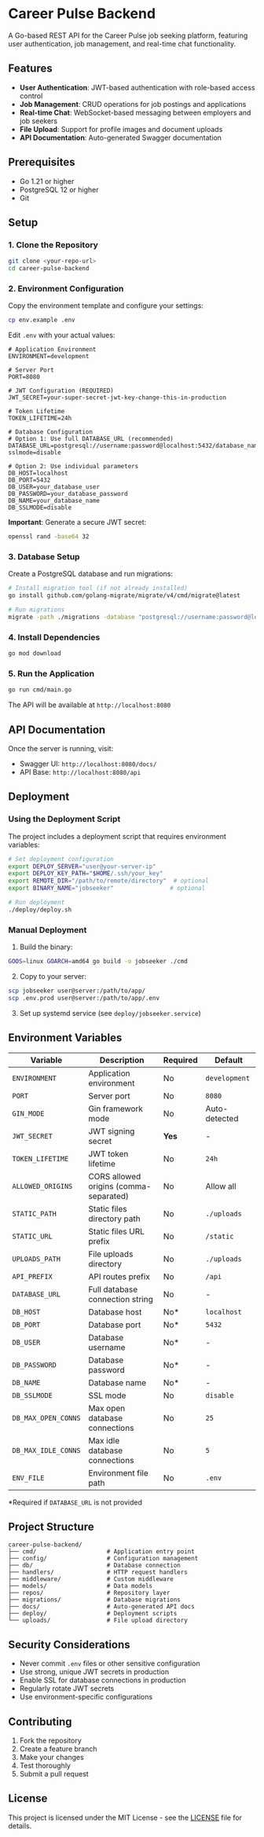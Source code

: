 # Career Pulse Backend

A Go-based REST API for the Career Pulse job seeking platform, featuring user authentication, job management, and real-time chat functionality.

## Features

- **User Authentication**: JWT-based authentication with role-based access control
- **Job Management**: CRUD operations for job postings and applications
- **Real-time Chat**: WebSocket-based messaging between employers and job seekers
- **File Upload**: Support for profile images and document uploads
- **API Documentation**: Auto-generated Swagger documentation

## Prerequisites

- Go 1.21 or higher
- PostgreSQL 12 or higher
- Git

## Setup

### 1. Clone the Repository

```bash
git clone <your-repo-url>
cd career-pulse-backend
```

### 2. Environment Configuration

Copy the environment template and configure your settings:

```bash
cp env.example .env
```

Edit `.env` with your actual values:

```env
# Application Environment
ENVIRONMENT=development

# Server Port
PORT=8080

# JWT Configuration (REQUIRED)
JWT_SECRET=your-super-secret-jwt-key-change-this-in-production

# Token Lifetime
TOKEN_LIFETIME=24h

# Database Configuration
# Option 1: Use full DATABASE_URL (recommended)
DATABASE_URL=postgresql://username:password@localhost:5432/database_name?sslmode=disable

# Option 2: Use individual parameters
DB_HOST=localhost
DB_PORT=5432
DB_USER=your_database_user
DB_PASSWORD=your_database_password
DB_NAME=your_database_name
DB_SSLMODE=disable
```

**Important**: Generate a secure JWT secret:
```bash
openssl rand -base64 32
```

### 3. Database Setup

Create a PostgreSQL database and run migrations:

```bash
# Install migration tool (if not already installed)
go install github.com/golang-migrate/migrate/v4/cmd/migrate@latest

# Run migrations
migrate -path ./migrations -database "postgresql://username:password@localhost:5432/database_name?sslmode=disable" up
```

### 4. Install Dependencies

```bash
go mod download
```

### 5. Run the Application

```bash
go run cmd/main.go
```

The API will be available at `http://localhost:8080`

## API Documentation

Once the server is running, visit:
- Swagger UI: `http://localhost:8080/docs/`
- API Base: `http://localhost:8080/api`

## Deployment

### Using the Deployment Script

The project includes a deployment script that requires environment variables:

```bash
# Set deployment configuration
export DEPLOY_SERVER="user@your-server-ip"
export DEPLOY_KEY_PATH="$HOME/.ssh/your_key"
export REMOTE_DIR="/path/to/remote/directory"  # optional
export BINARY_NAME="jobseeker"                # optional

# Run deployment
./deploy/deploy.sh
```

### Manual Deployment

1. Build the binary:
```bash
GOOS=linux GOARCH=amd64 go build -o jobseeker ./cmd
```

2. Copy to your server:
```bash
scp jobseeker user@server:/path/to/app/
scp .env.prod user@server:/path/to/app/.env
```

3. Set up systemd service (see `deploy/jobseeker.service`)

## Environment Variables

| Variable | Description | Required | Default |
|----------|-------------|----------|---------|
| `ENVIRONMENT` | Application environment | No | `development` |
| `PORT` | Server port | No | `8080` |
| `GIN_MODE` | Gin framework mode | No | Auto-detected |
| `JWT_SECRET` | JWT signing secret | **Yes** | - |
| `TOKEN_LIFETIME` | JWT token lifetime | No | `24h` |
| `ALLOWED_ORIGINS` | CORS allowed origins (comma-separated) | No | Allow all |
| `STATIC_PATH` | Static files directory path | No | `./uploads` |
| `STATIC_URL` | Static files URL prefix | No | `/static` |
| `UPLOADS_PATH` | File uploads directory | No | `./uploads` |
| `API_PREFIX` | API routes prefix | No | `/api` |
| `DATABASE_URL` | Full database connection string | No | - |
| `DB_HOST` | Database host | No* | `localhost` |
| `DB_PORT` | Database port | No* | `5432` |
| `DB_USER` | Database username | No* | - |
| `DB_PASSWORD` | Database password | No* | - |
| `DB_NAME` | Database name | No* | - |
| `DB_SSLMODE` | SSL mode | No | `disable` |
| `DB_MAX_OPEN_CONNS` | Max open database connections | No | `25` |
| `DB_MAX_IDLE_CONNS` | Max idle database connections | No | `5` |
| `ENV_FILE` | Environment file path | No | `.env` |

*Required if `DATABASE_URL` is not provided

## Project Structure

```
career-pulse-backend/
├── cmd/                    # Application entry point
├── config/                 # Configuration management
├── db/                     # Database connection
├── handlers/               # HTTP request handlers
├── middleware/             # Custom middleware
├── models/                 # Data models
├── repos/                  # Repository layer
├── migrations/             # Database migrations
├── docs/                   # Auto-generated API docs
├── deploy/                 # Deployment scripts
└── uploads/                # File upload directory
```

## Security Considerations

- Never commit `.env` files or other sensitive configuration
- Use strong, unique JWT secrets in production
- Enable SSL for database connections in production
- Regularly rotate JWT secrets
- Use environment-specific configurations

## Contributing

1. Fork the repository
2. Create a feature branch
3. Make your changes
4. Test thoroughly
5. Submit a pull request

## License

This project is licensed under the MIT License - see the [LICENSE](LICENSE) file for details.
